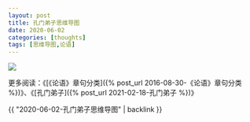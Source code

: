 ```yaml
---
layout: post
title: 孔门弟子思维导图
date: 2020-06-02
categories: [thoughts]
tags: [思维导图,论语]
---
```


![](/figures/p73117018.jpg)

更多阅读：《[《论语》章句分类]({% post_url 2016-08-30-《论语》章句分类 %})》、《[孔门弟子]({% post_url 2021-02-18-孔门弟子 %})》

{{ "2020-06-02-孔门弟子思维导图" | backlink }}
